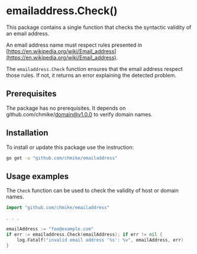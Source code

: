 # emailaddress.Check()

This package contains a single function that checks the syntactic validity of an email address.

An email address name must respect rules presented in [https://en.wikipedia.org/wiki/Email_address](https://en.wikipedia.org/wiki/Email_address).

The `emailaddress.Check` function ensures that the email address respect those rules. If not, it returns an error explaining the detected problem.

## Prerequisites

The package has no prerequisites. It depends on github.com/chmike/domain@v1.0.0 to verify domain names.

## Installation

To install or update this package use the instruction:

```bash
go get -u "github.com/chmike/emailaddress"
```

## Usage examples

The `Check` function can be used to check the validity of host or domain names.

```go
import "github.com/chmike/emailaddress"

. . . 

emailAddress := "foo@example.com"
if err := emailaddress.Check(emailAddress); if err != nil {
    log.Fatalf("invalid email address '%s': %v", emailAddress, err)
}
```
